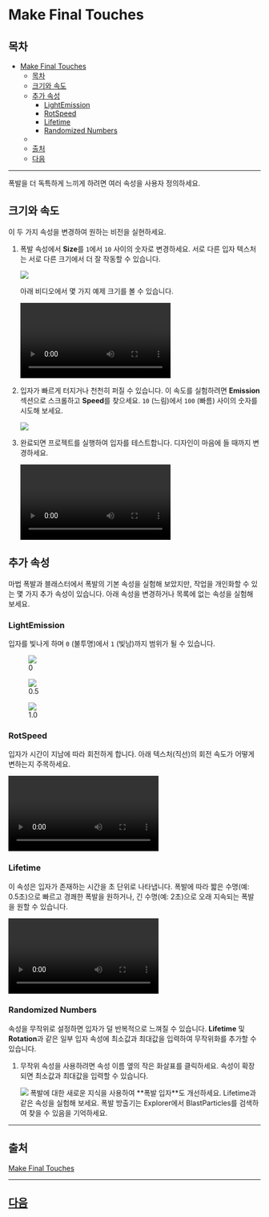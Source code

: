 # Make Final Touches

## 목차
- [Make Final Touches](#make-final-touches)
  - [목차](#목차)
  - [크기와 속도](#크기와-속도)
  - [추가 속성](#추가-속성)
    - [LightEmission](#lightemission)
    - [RotSpeed](#rotspeed)
    - [Lifetime](#lifetime)
    - [Randomized Numbers](#randomized-numbers)
  - [](#)
  - [출처](#출처)
  - [다음](#다음)

---
폭발을 더 독특하게 느끼게 하려면 여러 속성을 사용자 정의하세요.

## 크기와 속도

이 두 가지 속성을 변경하여 원하는 비전을 실현하세요.

1. 폭발 속성에서 **Size**를 `1`에서 `10` 사이의 숫자로 변경하세요. 서로 다른 입자 텍스처는 서로 다른 크기에서 더 잘 작동할 수 있습니다.

   <img src="../img/01_12_Make_Final_Touches/change-explode-size.png.webp" />

   아래 비디오에서 몇 가지 예제 크기를 볼 수 있습니다.

   <video controls src="../img/01_12_Make_Final_Touches/size-comparison.mp4"></video>

2. 입자가 빠르게 터지거나 천천히 퍼질 수 있습니다. 이 속도를 실험하려면 **Emission** 섹션으로 스크롤하고 **Speed**를 찾으세요. `10` (느림)에서 `100` (빠름) 사이의 숫자를 시도해 보세요.

   <img src="../img/01_12_Make_Final_Touches/change-speed.png.webp" />

3. 완료되면 프로젝트를 실행하여 입자를 테스트합니다. 디자인이 마음에 들 때까지 변경하세요.

   <video controls src="../img/01_12_Make_Final_Touches/explosion-final.mp4"></video>

## 추가 속성

마법 폭발과 블래스터에서 폭발의 기본 속성을 실험해 보았지만, 작업을 개인화할 수 있는 몇 가지 추가 속성이 있습니다. 아래 속성을 변경하거나 목록에 없는 속성을 실험해 보세요.

### LightEmission

입자를 빛나게 하며 `0` (불투명)에서 `1` (빛남)까지 범위가 될 수 있습니다.

<GridContainer numColumns="3">
  <figure>
    <img src="../img/01_12_Make_Final_Touches/light-emission-0.jpeg.webp" />
    <figcaption>0</figcaption>
  </figure>
  <figure>
    <img src="../img/01_12_Make_Final_Touches/light-emission-0.5.jpeg.webp" />
    <figcaption>0.5</figcaption>
  </figure>
  <figure>
    <img src="../img/01_12_Make_Final_Touches/light-emission-1.0.jpeg.webp" />
    <figcaption>1.0</figcaption>
  </figure>
</GridContainer>

### RotSpeed

입자가 시간이 지남에 따라 회전하게 합니다. 아래 텍스처(직선)의 회전 속도가 어떻게 변하는지 주목하세요.

<video controls src="../img/01_12_Make_Final_Touches/rotation-speed.mp4"></video>

### Lifetime

이 속성은 입자가 존재하는 시간을 초 단위로 나타냅니다. 폭발에 따라 짧은 수명(예: 0.5초)으로 빠르고 경쾌한 폭발을 원하거나, 긴 수명(예: 2초)으로 오래 지속되는 폭발을 원할 수 있습니다.

<video controls src="../img/01_12_Make_Final_Touches/lifetime.mp4"></video>

### Randomized Numbers

속성을 무작위로 설정하면 입자가 덜 반복적으로 느껴질 수 있습니다. **Lifetime** 및 **Rotation**과 같은 일부 입자 속성에 최소값과 최대값을 입력하여 무작위화를 추가할 수 있습니다.

1. 무작위 속성을 사용하려면 속성 이름 옆의 작은 화살표를 클릭하세요. 속성이 확장되면 최소값과 최대값을 입력할 수 있습니다.

   <img src="../img/01_12_Make_Final_Touches/show-random-options.png.webp" />

   <Alert severity="info">
   폭발에 대한 새로운 지식을 사용하여 **폭발 입자**도 개선하세요. Lifetime과 같은 속성을 실험해 보세요. 폭발 방출기는 Explorer에서 BlastParticles를 검색하여 찾을 수 있음을 기억하세요.
   </Alert>
---
## 출처
[Make Final Touches](https://create.roblox.com/docs/ko-kr/education/build-it-play-it-mansion-of-wonder/make-final-touches)

---
## [다음](./01_13_Invite_Friends.md)
